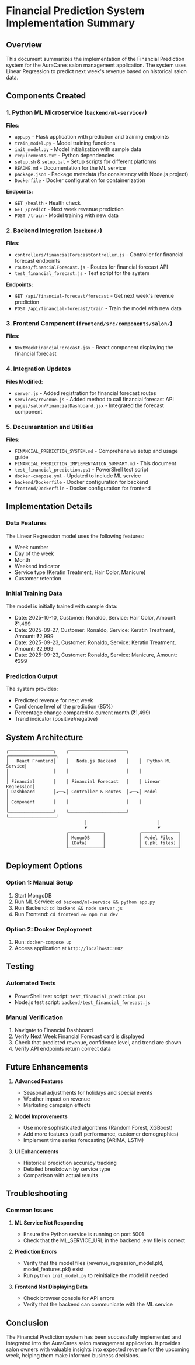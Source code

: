 # Financial Prediction System Implementation Summary

## Overview

This document summarizes the implementation of the Financial Prediction system for the AuraCares salon management application. The system uses Linear Regression to predict next week's revenue based on historical salon data.

## Components Created

### 1. Python ML Microservice (`backend/ml-service/`)

**Files:**
- `app.py` - Flask application with prediction and training endpoints
- `train_model.py` - Model training functions
- `init_model.py` - Model initialization with sample data
- `requirements.txt` - Python dependencies
- `setup.sh` & `setup.bat` - Setup scripts for different platforms
- `README.md` - Documentation for the ML service
- `package.json` - Package metadata (for consistency with Node.js project)
- `Dockerfile` - Docker configuration for containerization

**Endpoints:**
- `GET /health` - Health check
- `GET /predict` - Next week revenue prediction
- `POST /train` - Model training with new data

### 2. Backend Integration (`backend/`)

**Files:**
- `controllers/financialForecastController.js` - Controller for financial forecast endpoints
- `routes/financialForecast.js` - Routes for financial forecast API
- `test_financial_forecast.js` - Test script for the system

**Endpoints:**
- `GET /api/financial-forecast/forecast` - Get next week's revenue prediction
- `POST /api/financial-forecast/train` - Train the model with new data

### 3. Frontend Component (`frontend/src/components/salon/`)

**Files:**
- `NextWeekFinancialForecast.jsx` - React component displaying the financial forecast

### 4. Integration Updates

**Files Modified:**
- `server.js` - Added registration for financial forecast routes
- `services/revenue.js` - Added method to call financial forecast API
- `pages/salon/FinancialDashboard.jsx` - Integrated the forecast component

### 5. Documentation and Utilities

**Files:**
- `FINANCIAL_PREDICTION_SYSTEM.md` - Comprehensive setup and usage guide
- `FINANCIAL_PREDICTION_IMPLEMENTATION_SUMMARY.md` - This document
- `test_financial_prediction.ps1` - PowerShell test script
- `docker-compose.yml` - Updated to include ML service
- `backend/Dockerfile` - Docker configuration for backend
- `frontend/Dockerfile` - Docker configuration for frontend

## Implementation Details

### Data Features

The Linear Regression model uses the following features:
- Week number
- Day of the week
- Month
- Weekend indicator
- Service type (Keratin Treatment, Hair Color, Manicure)
- Customer retention

### Initial Training Data

The model is initially trained with sample data:
- Date: 2025-10-10, Customer: Ronaldo, Service: Hair Color, Amount: ₹1,499
- Date: 2025-09-27, Customer: Ronaldo, Service: Keratin Treatment, Amount: ₹2,999
- Date: 2025-09-23, Customer: Ronaldo, Service: Keratin Treatment, Amount: ₹2,999
- Date: 2025-09-23, Customer: Ronaldo, Service: Manicure, Amount: ₹399

### Prediction Output

The system provides:
- Predicted revenue for next week
- Confidence level of the prediction (85%)
- Percentage change compared to current month (₹1,499)
- Trend indicator (positive/negative)

## System Architecture

```
┌─────────────────┐    ┌──────────────────────┐    ┌──────────────────┐
│   React Frontend│    │   Node.js Backend    │    │  Python ML Service│
│                 │    │                      │    │                  │
│ Financial       │    │ Financial Forecast   │    │ Linear Regression│
│ Dashboard       │◄──►│ Controller & Routes  │◄──►│ Model            │
│ Component       │    │                      │    │                  │
└─────────────────┘    └──────────────────────┘    └──────────────────┘
                              │                           │
                              ▼                           ▼
                       ┌─────────────┐             ┌──────────────┐
                       │ MongoDB     │             │ Model Files  │
                       │ (Data)      │             │ (.pkl files) │
                       └─────────────┘             └──────────────┘
```

## Deployment Options

### Option 1: Manual Setup
1. Start MongoDB
2. Run ML Service: `cd backend/ml-service && python app.py`
3. Run Backend: `cd backend && node server.js`
4. Run Frontend: `cd frontend && npm run dev`

### Option 2: Docker Deployment
1. Run: `docker-compose up`
2. Access application at `http://localhost:3002`

## Testing

### Automated Tests
- PowerShell test script: `test_financial_prediction.ps1`
- Node.js test script: `backend/test_financial_forecast.js`

### Manual Verification
1. Navigate to Financial Dashboard
2. Verify Next Week Financial Forecast card is displayed
3. Check that predicted revenue, confidence level, and trend are shown
4. Verify API endpoints return correct data

## Future Enhancements

1. **Advanced Features**
   - Seasonal adjustments for holidays and special events
   - Weather impact on revenue
   - Marketing campaign effects

2. **Model Improvements**
   - Use more sophisticated algorithms (Random Forest, XGBoost)
   - Add more features (staff performance, customer demographics)
   - Implement time series forecasting (ARIMA, LSTM)

3. **UI Enhancements**
   - Historical prediction accuracy tracking
   - Detailed breakdown by service type
   - Comparison with actual results

## Troubleshooting

### Common Issues

1. **ML Service Not Responding**
   - Ensure the Python service is running on port 5001
   - Check that the ML_SERVICE_URL in the backend .env file is correct

2. **Prediction Errors**
   - Verify that the model files (revenue_regression_model.pkl, model_features.pkl) exist
   - Run `python init_model.py` to reinitialize the model if needed

3. **Frontend Not Displaying Data**
   - Check browser console for API errors
   - Verify that the backend can communicate with the ML service

## Conclusion

The Financial Prediction system has been successfully implemented and integrated into the AuraCares salon management application. It provides salon owners with valuable insights into expected revenue for the upcoming week, helping them make informed business decisions.